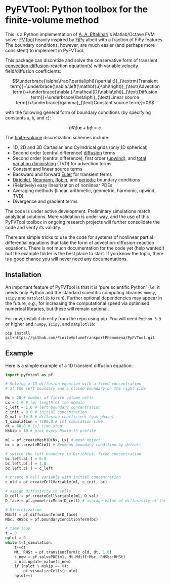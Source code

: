 # PyFVTool: Python toolbox for the finite-volume method

This is a Python implementation of [A. A. Eftekhari](https://github.com/simulkade)'s Matlab/Octave FVM solver [FVTool](http://github.com/simulkade/FVTool) heavily inspired by [FiPy](http://www.ctcms.nist.gov/fipy/) albeit with a fraction of FiPy features. The boundary conditions, however, are much easier (and perhaps more consistent) to implement in PyFVTool.   

This package can discretize and solve the conservative form of transient [convection-diffusion](https://en.wikipedia.org/wiki/Convection%E2%80%93diffusion_equation)-reaction equation(s) with variable velocity field/diffusion coefficients:  

```math
\underbrace{\alpha\frac{\partial\phi}{\partial t}}_{\textrm{Transient term}}+\underbrace{\nabla.\left(\mathbf{u}\phi\right)}_{\text{Advection term}}+\underbrace{\nabla.(-\mathcal{D}\nabla\phi)}_{\text{Diffusion term}}+\underbrace{\beta\phi}_{\text{Linear source term}}+\underbrace{\gamma}_{\text{Constant source term}}=0
```
with the following general form of boundary conditions (by specifying constants `a`, `b`, and `c`):

```math
a\nabla\phi.\mathbf{e}+b\phi=c
```

The [finite-volume](https://en.wikipedia.org/wiki/Finite_volume_method) discretization schemes include:  
  * 1D, 2D and 3D Cartesian and Cylindrical grids (only 1D spherical)
  * Second order (central difference) [diffusion](https://en.wikipedia.org/wiki/Diffusion_equation) terms
  * Second order (central difference), first order ([upwind](https://en.wikipedia.org/wiki/Upwind_scheme)), and [total variation diminishing](https://en.wikipedia.org/wiki/Total_variation_diminishing) (TVD) for advection terms
  * Constant and linear source terms
  * Backward and forward [Euler](https://en.wikipedia.org/wiki/Euler_method) for transient terms
  * [Dirichlet](https://en.wikipedia.org/wiki/Dirichlet_boundary_condition), [Neumann](https://en.wikipedia.org/wiki/Neumann_boundary_condition), [Robin](https://en.wikipedia.org/wiki/Robin_boundary_condition), and [periodic](https://en.wikipedia.org/wiki/Periodic_boundary_conditions) boundary conditions
  * (Relatively) easy linearization of nonlinear PDEs
  * Averaging methods (linear, arithmetic, geometric, harmonic, upwind, TVD)
  * Divergence and gradient terms

The code is under active development. Preliminary simulations match analytical solutions. More validation is under way, and the use of this PyFVTool toolbox in ongoing research projects will further consolidate the code and verify its validity.  

There are simple tricks to use the code for systems of nonlinear partial differential equations that take the form of advection-diffusion-reaction equations. There is not much documentation for the code yet (help wanted!) but the example folder is the best place to start. If you know the topic, there is a good chance you will never need any documentations.  

## Installation
An important feature of PyFVTool is that it is 'pure scientific Python' (*i.e.* it needs only Python and the standard scientific computing libraries  `numpy`, `scipy` and `matplotlib` to run). Further optional dependencies may appear in the future, *e.g.*, for increasing the computational speed via optimised numerical libraries, but these will remain optional.

For now, install it directly from the repo using pip. You will need `Python 3.9` or higher and `numpy`, `scipy`, and `matplotlib`:  

```
pip install git+https://github.com/FiniteVolumeTransportPhenomena/PyFVTool.git
```

## Example
Here is a simple example of a 1D transient diffusion equation:

```python
import pyfvtool as pf

# Solving a 1D diffusion equation with a fixed concentration 
# at the left boundary and a closed boundary on the right side

Nx = 20 # number of finite volume cells
Lx = 1.0 # [m] length of the domain 
c_left = 1.0 # left boundary concentration
c_init = 0.0 # initial concentration
D_val = 1e-5 # diffusion coefficient (gas phase)
t_simulation = 7200.0 # [s] simulation time
dt = 60.0 # [s] time step
Nskip = 10 # plot every Nskip-th profile

m1 = pf.createMesh1D(Nx, Lx) # mesh object
bc = pf.createBC(m1) # Neumann boundary condition by default

# switch the left boundary to Dirichlet: fixed concentration
bc.left.a[:] = 0.0
bc.left.b[:] = 1.0
bc.left.c[:] = c_left

# create a cell variable with initial concentration
c_old = pf.createCellVariable(m1, c_init, bc)

# assign diffusivity to cells
D_cell = pf.createCellVariable(m1, D_val)
D_face = pf.geometricMean(D_cell) # average value of diffusivity at the interfaces between cells

# Discretization
Mdiff = pf.diffusionTerm(D_face)
Mbc, RHSbc = pf.boundaryConditionTerm(bc)

# time loop
t = 0
nplot = 0
while t<t_simulation:
    t+=dt
    Mt, RHSt = pf.transientTerm(c_old, dt, 1.0)
    c_new = pf.solvePDE(m1, Mt-Mdiff+Mbc, RHSbc+RHSt)
    c_old.update_value(c_new)
    if (nplot % Nskip == 0):
        pf.visualizeCells(c_old)
    nplot+=1
```
